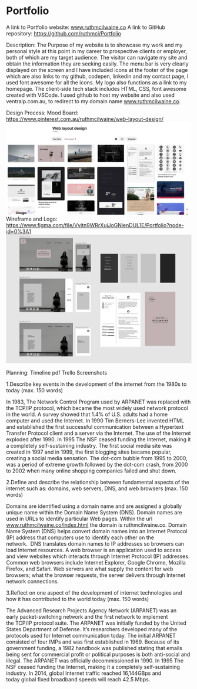 # Portfolio
A link to Portfolio website: www.ruthmcilwaine.co
A link to GitHub repository: https://github.com/ruthmci/Portfolio

Description:
The Purpose of my website is to showcase my work and my personal style at this point in my career to prospective clients or 
employer, both of which are my target audience.
The visitor can navigate my site and obtain the information they are seeking easily. The menu bar is very clearly displayed
on the screen and I have included icons at the footer of the page which are also links to my github, codepen, linkedin and 
my contact page, I used font awesome for all the icons. My logo also functions as a link to my homepage.
The client-side tech stack includes HTML, CSS, font awesome created with VSCode. I used github to host my website and also 
used ventraip.com.au, to redirect to my domain name www.ruthmcilwaine.co.

Design Process:
Mood Board: https://www.pinterest.com.au/ruthmcilwaine/web-layout-design/
![Mood Board Screenshot](/images/Mood-Board-Pinterest.png "Mood Board")
Wireframe and Logo: https://www.figma.com/file/Vvitn9WRrXujJoGNienDUL1E/Portfolio?node-id=0%3A1
![Wireframe and Logo Screenshot](/images/Figma-Wireframe-Logo.png "Wireframe and Logo")


Planning:
Timeline pdf
Trello Screenshots






1.Describe key events in the development of the internet from the 1980s to today (max. 150 words)

In 1983, The Network Control Program used by ARPANET was replaced with the TCP/IP protocol, which became the most widely used network protocol in the world. A survey showed that 1.4% of U.S. adults had a home computer and used the Internet.
In 1990 Tim Berners-Lee invented HTML and established the first successful communication between a Hypertext Transfer Protocol client and a server via the Internet. The use of the Internet exploded after 1990.
In 1995 The NSF ceased funding the Internet, making it a completely self-sustaining industry.
The first social media site was created in 1997 and in 1999, the first blogging sites became popular, creating a social media sensation.
The dot-com bubble from 1995 to 2000, was a period of extreme growth followed by the dot-com crash, from 2000 to 2002 when many online shopping companies failed and shut down.

2.Define and describe the relationship between fundamental aspects of the internet such as: domains, web servers, DNS, and web browsers (max. 150 words)

Domains are identified using a domain name and are assigned a globally unique name within the Domain Name System (DNS). Domain names are used in URLs to identify particular Web pages. Within the url www.ruthmcilwaine.co/index.html the domain is ruthmcilwaine.co.
Domain Name System (DNS) helps convert domain names into an Internet Protocol (IP) address that computers use to identify each other on the network.  DNS translates domain names to IP addresses so browsers can load Internet resources.
A web browser is an application used to access and view websites which interacts through Internet Protocol (IP) addresses. Common web browsers include Internet Explorer, Google Chrome, Mozilla Firefox, and Safari.
Web servers are what supply the content for web browsers; what the browser requests, the server delivers through Internet network connections. 

3.Reflect on one aspect of the development of internet technologies and how it has contributed to the world today (max. 150 words)

The Advanced Research Projects Agency Network (ARPANET) was an early packet-switching network and the first network to implement the TCP/IP protocol suite. The ARPANET was initially funded by the United States Department of Defense. It’s researchers developed many of the protocols used for Internet communication today.
The initial ARPANET consisted of four IMPs and was first established in 1969. Because of its government funding, a 1982 handbook was published stating that emails being sent for commercial profit or political purposes is both anti-social and illegal. The ARPANET was officially decommissioned in 1990. In 1995 The NSF ceased funding the Internet, making it a completely self-sustaining industry.
In 2014, global Internet traffic reached 16,144GBps and today global fixed broadband speeds will reach 42.5 Mbps.
